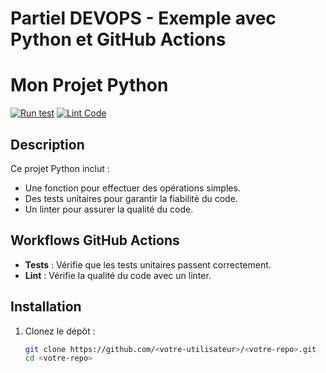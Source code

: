 # Partiel DEVOPS - Exemple avec Python et GitHub Actions

# Mon Projet Python

[![Run test](https://github.com/DarwinSKS/PARTIEL_3INFO_DEVOPS/actions/workflows/test.yml/badge.svg?branch=master)](https://github.com/DarwinSKS/PARTIEL_3INFO_DEVOPS/actions/workflows/test.yml)
[![Lint Code](https://github.com/DarwinSKS/PARTIEL_3INFO_DEVOPS/actions/workflows/linter.yml/badge.svg?branch=master)](https://github.com/DarwinSKS/PARTIEL_3INFO_DEVOPS/actions/workflows/linter.yml)

## Description

Ce projet Python inclut :

- Une fonction pour effectuer des opérations simples.
- Des tests unitaires pour garantir la fiabilité du code.
- Un linter pour assurer la qualité du code.

## Workflows GitHub Actions

- **Tests** : Vérifie que les tests unitaires passent correctement.
- **Lint** : Vérifie la qualité du code avec un linter.

## Installation

1. Clonez le dépôt :
   ```bash
   git clone https://github.com/<votre-utilisateur>/<votre-repo>.git
   cd <votre-repo>
